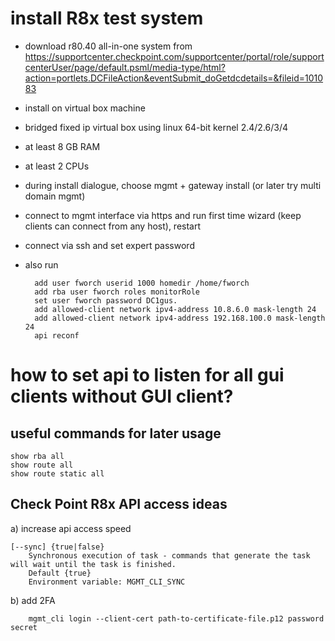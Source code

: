 # install R8x test system

- download r80.40 all-in-one system from <https://supportcenter.checkpoint.com/supportcenter/portal/role/supportcenterUser/page/default.psml/media-type/html?action=portlets.DCFileAction&eventSubmit_doGetdcdetails=&fileid=101083>
-  install on virtual box machine
  - bridged fixed ip virtual box using linux 64-bit kernel 2.4/2.6/3/4
  - at least 8 GB RAM
  - at least 2 CPUs
  - during install dialogue, choose mgmt + gateway install (or later try multi domain mgmt) 
- connect to mgmt interface via https and run first time wizard (keep clients can connect from any host), restart
- connect via ssh and set expert password
- also run

        add user fworch userid 1000 homedir /home/fworch
        add rba user fworch roles monitorRole
        set user fworch password DC1gus.
        add allowed-client network ipv4-address 10.8.6.0 mask-length 24
        add allowed-client network ipv4-address 192.168.100.0 mask-length 24
        api reconf 

# how to set api to listen for all gui clients without GUI client?

## useful commands for later usage

    show rba all
    show route all
    show route static all


## Check Point R8x API access ideas

a) increase api access speed
```console
[--sync] {true|false}
	Synchronous execution of task - commands that generate the task will wait until the task is finished.
	Default {true}
	Environment variable: MGMT_CLI_SYNC
```
b) add 2FA

        mgmt_cli login --client-cert path-to-certificate-file.p12 password secret
